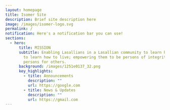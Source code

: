 ```yaml
---
layout: homepage
title: Isomer Site
description: Brief site description here
image: /images/isomer-logo.svg
permalink: /
notification: Here's a notification bar you can use!
sections:
  - hero:
      title: MISSION
      subtitle: Enabling Lasallians in a Lasallian community to learn how to learn and
        to learn how to live; empowering them to be persons of integrity and
        persons for others.
      background: /images/1251e0137_32.png
      key_highlights:
        - title: Announcements
          description: ""
          url: https://google.com
        - title: News & Updates
          description: ""
          url: https://gmail.com
---
```


